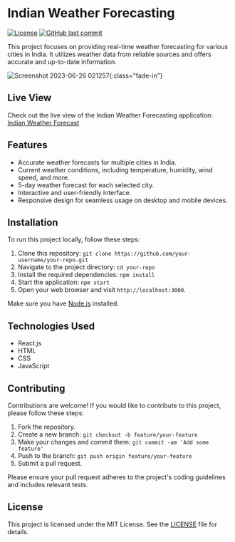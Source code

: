 # Indian Weather Forecasting

[![License](https://img.shields.io/badge/license-MIT-blue.svg)](https://opensource.org/licenses/MIT)
[![GitHub last commit](https://img.shields.io/github/last-commit/your-username/your-repo.svg)](https://github.com/your-username/your-repo/commits/master)

This project focuses on providing real-time weather forecasting for various cities in India. It utilizes weather data from reliable sources and offers accurate and up-to-date information.

![Screenshot 2023-06-26 021257](https://github.com/Dhanush2468/Indian-Weather-Forcasting-Live-Using-React-Js/assets/112778628/f906f4ba-b8b9-4b09-9a4d-9ab6698bd19f){:class="fade-in"}

## Live View

Check out the live view of the Indian Weather Forecasting application: [Indian Weather Forecast](https://indianweather.netlify.app/)

## Features

- Accurate weather forecasts for multiple cities in India.
- Current weather conditions, including temperature, humidity, wind speed, and more.
- 5-day weather forecast for each selected city.
- Interactive and user-friendly interface.
- Responsive design for seamless usage on desktop and mobile devices.

## Installation

To run this project locally, follow these steps:

1. Clone this repository: `git clone https://github.com/your-username/your-repo.git`
2. Navigate to the project directory: `cd your-repo`
3. Install the required dependencies: `npm install`
4. Start the application: `npm start`
5. Open your web browser and visit `http://localhost:3000`.

Make sure you have [Node.js](https://nodejs.org) installed.

## Technologies Used

- React.js
- HTML
- CSS
- JavaScript

## Contributing

Contributions are welcome! If you would like to contribute to this project, please follow these steps:

1. Fork the repository.
2. Create a new branch: `git checkout -b feature/your-feature`
3. Make your changes and commit them: `git commit -am 'Add some feature'`
4. Push to the branch: `git push origin feature/your-feature`
5. Submit a pull request.

Please ensure your pull request adheres to the project's coding guidelines and includes relevant tests.

## License

This project is licensed under the MIT License. See the [LICENSE](LICENSE) file for details.
